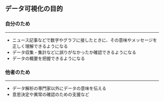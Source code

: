 
## データ可視化の目的

### 自分のため
---
- ニュース記事などで数字やグラフに接したときに、その意味やメッセージを正しく理解できるようになる
- データ収集・集計などに誤りがなかったか確認できるようになる
- データの概要を把握できるようになる

### 他者のため
---
- データ解析の専門家以外にデータの意味を伝える
 - 意思決定や異常の確認のための支援など

